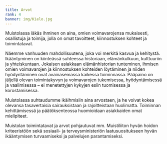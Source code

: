 ```yaml
---
title: Arvot
rank: 4
banner: img/Kielo.jpg
---
```


Muistolassa iäkäs ihminen on aina, omien voimavarojensa mukaisesti,  osallistuja ja toimija, jolla on omat tavoitteet, kiinnostuksen kohteet  ja toimintatavat.

Näemme vanhuuden mahdollisuutena, joka voi merkitä kasvua ja kehitystä. Ikääntyminen on kiinteässä suhteessa historiaan, elämänkulkuun, kulttuuriin ja yhteiskuntaan. Jokaisen asiakkaan elämänhistorian tunteminen, ihmisen omien voimavarojen ja kiinnostuksen kohteiden löytäminen ja niiden hyödyntäminen ovat avainasemassa kaikessa toiminnassa. Pääpaino on jäljellä olevan toimintakyvyn ja voimavarojen tukemisessa, hyödyntämisessä ja vaalimisessa – ei menetettyjen kykyjen esiin tuomisessa ja korostamisessa.

Muistolassa suhtaudumme ikäihmisiin aina arvostaen, ja he voivat kokea olevansa tasavertaisia sairauksistaan ja rajoitteistaan huolimatta. Toiminnan kehittämisessä ja päätöksenteossa huomioidaan asiakkaiden omat mielipiteet.

Muistolan toimintatavat ja arvot pohjautuvat mm. Muistiliiton hyvän hoidon kriteeristöön sekä sosiaali- ja terveysministeriön laatusuositukseen hyvän ikääntymisen turvaamiseksi ja palvelujen parantamiseksi.
